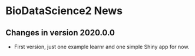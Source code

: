 # BioDataScience2 News

## Changes in version 2020.0.0

- First version, just one example learnr and one simple Shiny app for now.
